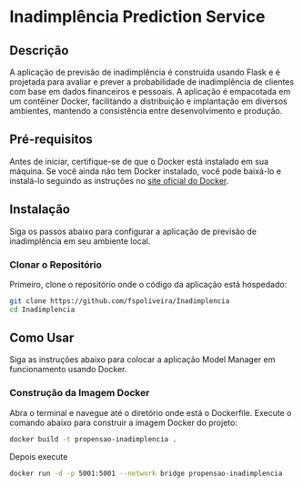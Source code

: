 # Inadimplência Prediction Service

## Descrição

A aplicação de previsão de inadimplência é construída usando Flask e é projetada para avaliar e prever a probabilidade de inadimplência de clientes com base em dados financeiros e pessoais. A aplicação é empacotada em um contêiner Docker, facilitando a distribuição e implantação em diversos ambientes, mantendo a consistência entre desenvolvimento e produção.

## Pré-requisitos

Antes de iniciar, certifique-se de que o Docker está instalado em sua máquina. Se você ainda não tem Docker instalado, você pode baixá-lo e instalá-lo seguindo as instruções no [site oficial do Docker](https://docs.docker.com/get-docker/).

## Instalação

Siga os passos abaixo para configurar a aplicação de previsão de inadimplência em seu ambiente local.

### Clonar o Repositório

Primeiro, clone o repositório onde o código da aplicação está hospedado:

```bash
git clone https://github.com/fspoliveira/Inadimplencia
cd Inadimplencia
```

## Como Usar

Siga as instruções abaixo para colocar a aplicação Model Manager em funcionamento usando Docker.

### Construção da Imagem Docker

Abra o terminal e navegue até o diretório onde está o Dockerfile. Execute o comando abaixo para construir a imagem Docker do projeto:

```bash
docker build -t propensao-inadimplencia .
```

Depois execute

```bash
docker run -d -p 5001:5001 --network bridge propensao-inadimplencia
```